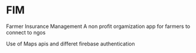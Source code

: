 # FIM
Farmer Insurance Management
A non profit orgamization app for farmers to connect to ngos

Use of Maps apis and differet firebase authentication 

